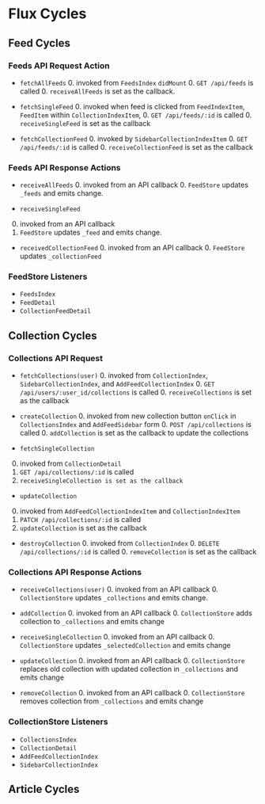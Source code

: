 # Flux Cycles

## Feed Cycles

### Feeds API Request Action

* `fetchAllFeeds`
  0. invoked from `FeedsIndex`
  `didMount`
  0. `GET /api/feeds` is called
  0. `receiveAllFeeds` is set as the callback.

* `fetchSingleFeed`
  0. invoked when feed is clicked from `FeedIndexItem`, `FeedItem` within `CollectionIndexItem`,
  0. `GET /api/feeds/:id` is called
  0. `receiveSingleFeed` is set as the callback

* `fetchCollectionFeed`
  0. invoked by `SidebarCollectionIndexItem`
  0. `GET /api/feeds/:id` is called
  0. `receiveCollectionFeed` is set as the callback
### Feeds API Response Actions

* `receiveAllFeeds`
  0. invoked from an API callback
  0. `FeedStore` updates `_feeds` and emits change.

* `receiveSingleFeed`
 0. invoked from an API callback
 0. `FeedStore` updates `_feed` and emits change.

* `receivedCollectionFeed`
  0. invoked from an API callback
  0. `FeedStore` updates `_collectionFeed`

### FeedStore Listeners

* `FeedsIndex`
* `FeedDetail`
* `CollectionFeedDetail`

## Collection Cycles

### Collections API Request

* `fetchCollections(user)`
  0. invoked from `CollectionIndex`, `SidebarCollectionIndex`, and `AddFeedCollectionIndex`
  0. `GET /api/users/:user_id/collections` is called
  0. `receiveCollections` is set as the callback

* `createCollection`
  0. invoked from new collection button `onClick` in `CollectionsIndex` and `AddFeedSidebar` form
  0. `POST /api/collections` is called
  0. `addCollection` is set as the callback to update the collections

* `fetchSingleCollection`
 0. invoked from `CollectionDetail`
 0. `GET /api/collections/:id` is called
 0. `receiveSingleCollection is set as the callback`

* `updateCollection`
 0. invoked from `AddFeedCollectionIndexItem` and `CollectionIndexItem`
 0. `PATCH /api/collections/:id` is called
 0. `updateCollection` is set as the callback  

* `destroyCollection`
  0. invoked from `CollectionIndex`
  0. `DELETE /api/collections/:id` is called
  0. `removeCollection` is set as the callback

### Collections API Response Actions

* `receiveCollections(user)`
  0. invoked from an API callback
  0. `CollectionStore` updates `_collections` and emits change.

* `addCollection`
  0. invoked from an API callback
  0. `CollectionStore` adds collection to `_collections` and emits change

* `receiveSingleCollection`
  0. invoked from an API callback
  0. `CollectionStore` updates `_selectedCollection` and emits change

* `updateCollection`
  0. invoked from an API callback
  0. `CollectionStore` replaces old collection with updated collection in `_collections` and emits change

* `removeCollection`
  0. invoked from an API callback
  0. `CollectionStore` removes collection from `_collections` and emits change

### CollectionStore Listeners

* `CollectionsIndex`
* `CollectionDetail`
* `AddFeedCollectionIndex`
* `SidebarCollectionIndex`

## Article Cycles
